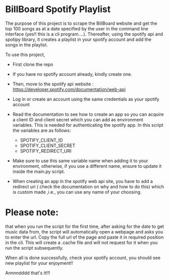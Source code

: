 # BillBoard Spotify Playlist

The purpose of this project is to scrape the BillBoard website and get the top 100 songs as at a date specified by the user in the command line interface (yes!! this is a cli program....).
Thereafter, using the spotify api and spotipy library, it creates a playlist in your spotify account and add the songs in the playlist.

To use this project, 
- First clone the repo
- If you have no spotify account already, kindly create one.
- Then, move to the spotify api website : https://developer.spotify.com/documentation/web-api
- Log in or create an account using the same credentials as your spotify account
- Read the documentation to see how to  create an app so you can acquire a client ID and client secret which you can add as environment variables. This is needed for authenticating the spotify app. In this script the variables are as follows:

	- SPOTIFY_CLIENT_ID
	- SPOTIFY_CLIENT_SECRET
	- SPOTIFY_REDIRECT_URI 

- Make sure to use this same variable name when adding it to your environment, otherwise, if you use a different name, ensure to update it inside the main.py script.
- When creating an app in the spotify web api site, you have to add a redirect uri ( check the documentation on why and how to do this) which is custom made ,i.e., you can use any name of your choosing.


# Please note: 
that when you run the script for the first time, after asking for the date to get music data from, the script will automatically open a webpage and asks you to enter the url. Copy the 	full url of the page and paste it in required position in the cli. This will create a .cache file and will not request for it when you run the script subsequently.


When all is done successfully, check your spotify account, you should see new playlist for your enjoyment!!

Annnndddd that's it!!!
